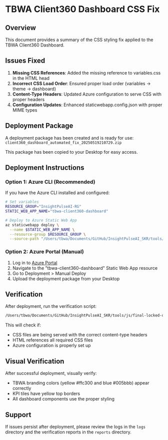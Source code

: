 # TBWA Client360 Dashboard CSS Fix

## Overview

This document provides a summary of the CSS styling fix applied to the TBWA Client360 Dashboard.

## Issues Fixed

1. **Missing CSS References**: Added the missing reference to variables.css in the HTML head
2. **Incorrect CSS Load Order**: Ensured proper load order (variables → theme → dashboard)
3. **Content-Type Headers**: Updated Azure configuration to serve CSS with proper headers
4. **Configuration Updates**: Enhanced staticwebapp.config.json with proper MIME types

## Deployment Package

A deployment package has been created and is ready for use:
`client360_dashboard_automated_fix_20250519210729.zip`

This package has been copied to your Desktop for easy access.

## Deployment Instructions

### Option 1: Azure CLI (Recommended)

If you have the Azure CLI installed and configured:

```bash
# Set variables
RESOURCE_GROUP="InsightPulseAI-RG"
STATIC_WEB_APP_NAME="tbwa-client360-dashboard"

# Deploy to Azure Static Web App
az staticwebapp deploy \
  --name $STATIC_WEB_APP_NAME \
  --resource-group $RESOURCE_GROUP \
  --source-path "/Users/tbwa/Documents/GitHub/InsightPulseAI_SKR/tools/js/final-locked-dashboard/scout_dlt_pipeline/client360_dashboard/deploy"
```

### Option 2: Azure Portal (Manual)

1. Log in to [Azure Portal](https://portal.azure.com)
2. Navigate to the "tbwa-client360-dashboard" Static Web App resource
3. Go to Deployment > Manual Deploy
4. Upload the deployment package from your Desktop

## Verification

After deployment, run the verification script:

```bash
/Users/tbwa/Documents/GitHub/InsightPulseAI_SKR/tools/js/final-locked-dashboard/scout_dlt_pipeline/client360_dashboard/verify_css_fix_headless.sh
```

This will check if:
- CSS files are being served with the correct content-type headers
- HTML references all required CSS files
- Azure configuration is properly set up

## Visual Verification

After successful deployment, visually verify:
- TBWA branding colors (yellow #ffc300 and blue #005bbb) appear correctly
- KPI tiles have yellow top borders
- All dashboard components use the proper styling

## Support

If issues persist after deployment, please review the logs in the `logs` directory and the verification reports in the `reports` directory.

